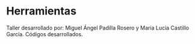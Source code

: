 # Herramientas
Taller desarrollado por: Miguel Ángel Padilla Rosero y Maria Lucía Castillo García. Códigos desarrollados. 
